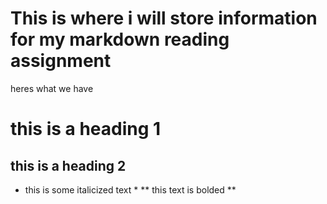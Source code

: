 # This is where i will store information for my markdown reading assignment

heres what we have

# this is a heading 1
## this is a heading 2
* this is some italicized text *
** this text is bolded **
